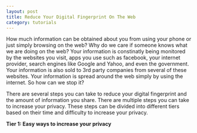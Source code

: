 ```yaml
---
layout: post
title: Reduce Your Digital Fingerprint On The Web
category: tutorials
---
```

How much information can be obtained about you from using your phone or just simply browsing on the web? Why do we care if someone knows what we are doing on the web? Your information is constinatly being monitored by the websites you visit, apps you use such as facebook, your internet provider, search engines like Google and Yahoo, and even the government. Your information is also sold to 3rd party companies from several of these websites. Your information is spread around the web simply by using the internet. So how can we stop it? 

There are several steps you can take to reduce your digital fingerprint and the amount of information you share. There are multiple steps you can take to increase your privacy. These steps can be divided into different tiers based on their time and difficulty to increase your privacy. 

<b>Tier 1: Easy ways to increase your privacy</b>
